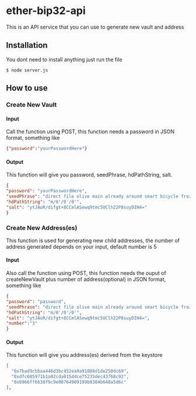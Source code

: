 # ether-bip32-api
This is an API service that you can use to generate new vault and address

## Installation

You dont need to install anything just run the file
```
$ node server.js
```
## How to use
### Create New Vault
#### Input
Call the function using POST, this function needs a password in JSON format, something like
```json
{"password":"yourPasswordHere"}
```
#### Output
This function will give you password, seedPhrase, hdPathString, salt. 

```json
{
"password": "yourPasswordHere",
"seedPhrase": "direct file olive main already around smart bicycle frozen quote custom hole",
"hdPathString": "m/0'/0'/0'",
"salt": "ytJAoR/difgt+8CCmlASewq9tmc5UClh22P8suyDIH4="
}

```


### Create New Address(es)

This function is used for generating new child addresses, the number of address generated depends on your input, default number is 5

#### Input
Also call the function using POST, this function needs the ouput of createNewVault plus number of address(optional) in JSON format, something like

```json
{
"password": "password",
"seedPhrase": "direct file olive main already around smart bicycle frozen quote custom hole",
"hdPathString": "m/0'/0'/0'",
"salt": "ytJAoR/difgt+8CCmlASewq9tmc5UClh22P8suyDIH4=",
"number":"3"
}

```

#### Output
This function will give you address(es) derived from the keystore

```json
[
  "0x7bad9cbbaa446d3bc452ea9a91088d1de250dc69",
  "0xdfc685971b1a02cda015ddce75235dec43768c92",
  "0x8966ff6b38f9c9e00764909199b9384b648a5d6c"
],
```





